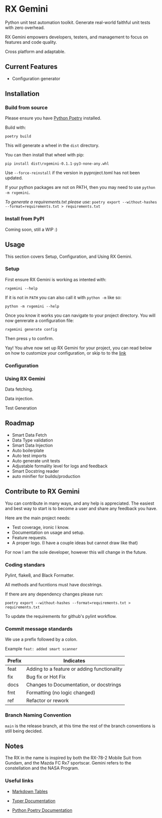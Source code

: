 # RX Gemini

Python unit test automation toolkit. Generate real-world faithful unit tests with zero overhead.

RX Gemini empowers developers, testers, and management to focus on features and code quality.

Cross platform and adaptable.

## Current Features

- Configuration generator

## Installation

### Build from source

Please ensure you have [Python Poetry](https://python-poetry.org/) installed.

Build with:

`poetry build`

This will generate a wheel in the `dist` directory.

You can then install that wheel with pip:

`pip install dist\rxgemini-0.1.1-py3-none-any.whl`

Use `--force-reinstall` if the version in pyproject.toml has not been updated.

If your python packages are not on PATH, then you may need to use `python -m rxgemini`.

*To generate a requirements.txt please use:* `poetry export --without-hashes --format=requirements.txt > requirements.txt`

### Install from PyPI

Coming soon, still a WIP :)

## Usage

This section covers Setup, Configuration, and Using RX Gemini.

### Setup

First ensure RX Gemini is working as intented with:

`rxgemini --help`

If it is not in `PATH` you can also call it with `python -m` like so:

`python -m rxgemini --help`

Once you know it works you can navigate to your project directory.
You will now genrerate a configuration file:

`rxgemini generate config`

Then press `y` to confirm.

Yay! You ahve now set up RX Gemini for your project, you can read below on how to customize your configuration, or skip to to the [link](#using-rx-gemini)

### Configuration

### Using RX Gemini

Data fetching.

Data injection.

Test Generation

## Roadmap

- Smart Data Fetch
- Data Type validation
- Smart Data Injection
- Auto boilerplate
- Auto test imports
- Auto generate unit tests
- Adjustable formality level for logs and feedback
- Smart Docstring reader
- auto minifier for builds/production

## Contribute to RX Gemini

You can contribute in many ways, and any help is appreciated. The easiest and best way to start is to become a user and share any feedback you have.

Here are the main project needs:

- Test coverage, ironic I know.
- Documentation on usage and setup.
- Feature requests.
- A proper logo. (I have a couple ideas but cannot draw like that)

For now I am the sole developer, however this will change in the future.

### Coding standars

Pylint, flake8, and Black Formatter.

All methods and fucntions must have docstrings.

If there are any dependency changes please run:

`poetry export --without-hashes --format=requirements.txt > requirements.txt`

To update the requirements for github's pylint workflow.

### Commit message standards

We use a prefix followed by a colon.

Example `feat: added smart scanner`

| Prefix | Indicates                                   |
|--------|---------------------------------------------|
| feat   | Adding to a feature or adding functionality |
| fix    | Bug fix or Hot Fix                          |
| docs   | Changes to Documentation, or docstrings     |
| fmt    | Formatting (no logic changed)               |
| ref    | Refactor or rework                          |

### Branch Naming Convention

`main` is the release branch, at this time the rest of the branch conventions is still being decided.

## Notes

The RX in the name is inspired by both the RX-78-2 Mobile Suit from Gundam, and the Mazda FC Rx7 sportscar.
Gemini refers to the constellation and the NASA Program.

### Useful links

- [Markdown Tables](https://www.tablesgenerator.com/markdown_tables#)

- [Typer Documentation](https://typer.tiangolo.com/)

- [Python Poetry Documentation](https://python-poetry.org/docs/)
